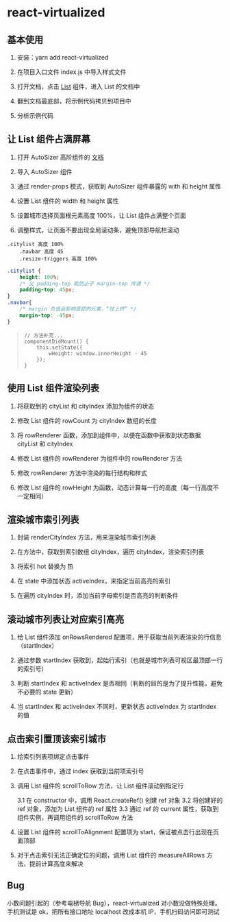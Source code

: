 # react-virtualized

## 基本使用

1. 安装：yarn add react-virtualized

2. 在项目入口文件 index.js 中导入样式文件

3. 打开文档，点击 [List](https://github.com/bvaughn/react-virtualized/blob/master/docs/List.md) 组件，进入 List 的文档中

4. 翻到文档最底部，将示例代码拷贝到项目中

5. 分析示例代码

## 让 List 组件占满屏幕

1. 打开 AutoSizer 高阶组件的 [文档](https://github.com/bvaughn/react-virtualized/blob/master/docs/AutoSizer.md#autosizer)

2. 导入 AutoSizer 组件

3. 通过 render-props 模式，获取到 AutoSizer 组件暴露的 with 和 height 属性

4. 设置 List 组件的 width 和 height 属性

5. 设置城市选择页面根元素高度 100%，让 List 组件占满整个页面

6. 调整样式，让页面不要出现全局滚动条，避免顶部导航栏滚动

```
.citylist 高度 100%
    .navbar 高度 45
    .resize-triggers 高度 100%
```

```css
.citylist {
    height: 100%;
    /* 父 padding-top 能防止子 margin-top 传递 */
    padding-top: 45px;
}
.navbar{
    /* margin 负值会影响底部的元素，“往上挤” */
    margin-top: -45px;
}
```

> ```
> // 方法补充...
> componentDidMount() {
>     this.setState({
>         wHeight: window.innerHeight - 45
>     });
> }
> ```

## 使用 List 组件渲染列表

1. 将获取到的 cityList 和 cityIndex 添加为组件的状态

2. 修改 List 组件的 rowCount 为 cityIndex 数组的长度

3. 将 rowRenderer 函数，添加到组件中，以便在函数中获取到状态数据 cityList 和 cityIndex

4. 修改 List 组件的 rowRenderer 为组件中的 rowRenderer 方法

5. 修改 rowRenderer 方法中渲染的每行结构和样式

6. 修改 List 组件的 rowHeight 为函数，动态计算每一行的高度（每一行高度不一定相同）

## 渲染城市索引列表

1. 封装 renderCityIndex 方法，用来渲染城市索引列表

2. 在方法中，获取到索引数组 cityIndex，遍历 cityIndex，渲染索引列表

3. 将索引 hot 替换为 热

4. 在 state 中添加状态 activeIndex，来指定当前高亮的索引

5. 在遍历 cityIndex 时，添加当前字母索引是否高亮的判断条件

## 滚动城市列表让对应索引高亮

1. 给 List 组件添加 onRowsRendered 配置项，用于获取当前列表渲染的行信息（startIndex）

2. 通过参数 startIndex 获取到，起始行索引（也就是城市列表可视区最顶部一行的索引号）

3. 判断 startIndex 和 activeIndex 是否相同（判断的目的是为了提升性能，避免不必要的 state 更新）

4. 当 startIndex 和 activeIndex 不同时，更新状态 activeIndex 为 startIndex 的值

## 点击索引置顶该索引城市

1. 给索引列表项绑定点击事件

2. 在点击事件中，通过 index 获取到当前项索引号

3. 调用 List 组件的 scrollToRow 方法，让 List 组件滚动到指定行

    3.1 在 constructor 中，调用 React.createRef() 创建 ref 对象
    3.2 将创建好的 ref 对象，添加为 List 组件的 ref 属性
    3.3 通过 ref 的 current 属性，获取到组件实例，再调用组件的 scrollToRow 方法

4. 设置 List 组件的 scrollToAlignment 配置项为 start，保证被点击行出现在页面顶部

5. 对于点击索引无法正确定位的问题，调用 List 组件的 measureAllRows 方法，提前计算高度来解决

## Bug

小数问题引起的（参考电梯导航 Bug），react-virtualized 对小数没做特殊处理。手机测试是 ok，把所有接口地址 localhost 改成本机 IP，手机扫码访问即可测试